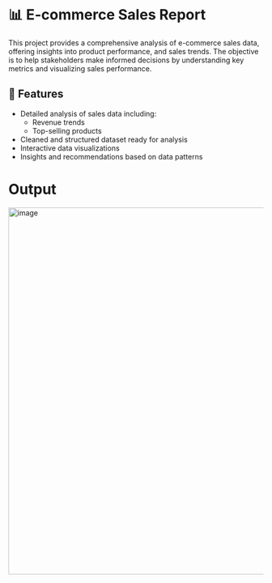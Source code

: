 # 📊 E-commerce Sales Report

This project provides a comprehensive analysis of e-commerce sales data, offering insights into product performance, and sales trends. The objective is to help stakeholders make informed decisions by understanding key metrics and visualizing sales performance.

## 🚀 Features

- Detailed analysis of sales data including:
  - Revenue trends
  - Top-selling products
- Cleaned and structured dataset ready for analysis
- Interactive data visualizations
- Insights and recommendations based on data patterns


# Output
<img width="1282" height="725" alt="image" src="https://github.com/user-attachments/assets/1a1334ee-4873-4729-9437-3a7d99808276" />
